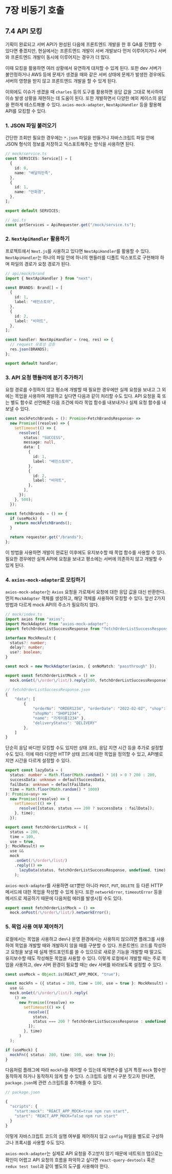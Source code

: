 # 7장 비동기 호출

## 7.4 API 모킹

기획이 완료되고 서버 API가 완성된 다음에 프론트엔드 개발을 한 후 QA를 진행할 수 있다면 좋겠지만, 현실에서는 프론트엔드 개발이 서버 개발보다 먼저 이루어지거나 서버와 프론트엔드 개발이 동시에 이루어지는 경우가 더 많다.

이때 모킹을 활용하면 여러 상황에서 유연하게 대처할 수 있게 된다. 또한 dev 서버가 불안정하거나 AWS 등에 문제가 생겼을 때와 같은 서버 상태에 문제가 발생한 경우에도 서버의 영향을 받지 않고 프론트엔드 개발을 할 수 있게 된다.

이외에도 이슈가 생겼을 때 `charles` 등의 도구를 활용하면 응답 값을 그대로 복사하여 이슈 발생 상황을 재현하는 데 도움이 된다. 또한 개발하면서 다양한 예외 케이스의 응답을 편하게 테스트해볼 수 있다. `axios-mock-adapter`, `NextApiHandler` 등을 활용해 API를 모킹할 수 있다.

### 1. JSON 파일 불러오기

간단한 조회만 필요한 경우에는 `*.json` 파일을 만들거나 자바스크립트 파일 안에 JSON 형식의 정보를 저장하고 익스포트해주는 방식을 사용하면 된다.

```ts
// mock/service.ts
const SERVICES: Service[] = [
  {
    id: 0,
    name: "배달의민족",
  },
  {
    id: 1,
    name: "만화경",
  },
];

export default SERVICES;

// api.ts
const getServices = ApiRequester.get("/mock/service.ts");
```

### 2. `NextApiHandler` 활용하기

프로젝트에서 `Next.js`를 사용하고 있다면 `NextApiHandler`를 활용할 수 있다. `NextApiHandler`는 하나의 파일 안에 하나의 핸들러를 디폴트 익스포트로 구현해야 하며 파일의 경로가 요청 경로가 된다.

```ts
// api/mock/brand
import { NextApiHandler } from "next";

const BRANDS: Brand[] = [
  {
    id: 1,
    label: "배민스토어",
  },
  {
    id: 2,
    label: "비마트",
  },
];

const handler: NextApiHandler = (req, res) => {
  // request 유효성 검증
  res.json(BRANDS);
};

export default handler;
```

### 3. API 요청 핸들러에 분기 추가하기

요청 경로를 수정하지 않고 평소에 개발할 때 필요한 경우에만 실제 요청을 보내고 그 외에는 목업을 사용하여 개발하고 싶다면 다음과 같이 처리할 수도 있다. API 요청을 훅 또는 별도 함수로 선언해준 다음 조건에 따라 목업 함수를 내보내거나 실제 요청 함수를 내보낼 수 있다.

```ts
const mockFetchBrands = (): Promise<FetchBrandsResponse> =>
  new Promise((resolve) => {
    setTimeout(() => {
      resolve({
        status: "SUCCESS",
        message: null,
        data: [
          {
            id: 1,
            label: "배민스토어",
          },
          {
            id: 2,
            label: "비마트",
          },
        ],
      });
    }, 500);
  });

const fetchBrands = () => {
  if (useMock) {
    return mockFetchBrands();
  }

  return requester.get("/brands");
};
```

이 방법을 사용하면 개발이 완료된 이후에도 유지보수할 때 목업 함수를 사용할 수 있다. 필요한 경우에만 실제 API에 요청을 보내고 평소에는 서버에 의존하지 않고 개발할 수 있게 된다.

### 4. `axios-mock-adapter`로 모킹하기

`axios-mock-adapter`는 `Axios` 요청을 가로채서 요청에 대한 응답 값을 대신 반환한다. 먼저 `MockAdapter` 객체를 생성하고, 해당 객체를 사용하여 모킹할 수 있다. 앞선 2가지 방법과 다르게 mock API의 주소가 필요하지 않다.

```ts
// mock/index.ts
import axios from "axios";
import MockAdapter from "axios-mock-adapter";
import fetchOrderListSuccessResponse from "fetchOrderListSuccessResponse.json";

interface MockResult {
  status?: number;
  delay?: number;
  use?: boolean;
}

const mock = new MockAdapter(axios, { onNoMatch: "passthrough" });

export const fetchOrderListMock = () =>
  mock.onGet(/\/order\/list/).reply(200, fetchOrderListSuccessResponse);

// fetchOrderListSuccessResponse.json
{
    "data": [
        {
            "orderNo": "ORDER1234", "orderDate": "2022-02-02", "shop": {
            "shopNo": "SHOP1234",
            "name": "가게이름1234" },
            "deliveryStatus": "DELIVERY"
        },
    ]
}
```

단순히 응답 바디만 모킹할 수도 있지만 상태 코드, 응답 지연 시간 등을 추가로 설정할 수도 있다. 이에 따라 다양한 HTTP 상태 코드에 대한 목업을 정의할 수 있고, API별로 지연 시간을 다르게 설정할 수 있다.

```ts
export const lazyData = (
  status: number = Math.floor(Math.random() * 10) > 0 ? 200 : 200,
  successData: unknown = defaultSuccessData,
  failData: unknown = defaultFailData,
  time = Math.floor(Math.random() * 1000)
): Promise<any> =>
  new Promise((resolve) => {
    setTimeout(() => {
      resolve([status, status === 200 ? successData : failData]);
    }, time);
  });

export const fetchOrderListMock = ({
  status = 200,
  time = 100,
  use = true,
}: MockResult) =>
  use &&
  mock
    .onGet(/\/order\/list/)
    .reply(() =>
      lazyData(status, fetchOrderListSuccessResponse, undefined, time)
    );
```

`axios-mock-adapter`를 사용하면 `GET`뿐만 아니라 `POST`, `PUT`, `DELETE` 등 다른 HTTP 메서드에 대한 목업을 작성할 수 있게 된다. 또한 `networkError`, `timeoutError` 등을 메서드로 제공하기 때문에 다음처럼 에러를 발생시킬 수도 있다.

```ts
export const fetchOrderListMock = () =>
  mock.onPost(/\/order\/list/).networkError();
```

### 5. 목업 사용 여부 제어하기

로컬에서는 목업을 사용하고 dev나 운영 환경에서는 사용하지 않으려면 플래그를 사용하여 목업을 개발할 때와 개발하지 않을 때를 구분할 수 있다.
프론트엔드 코드를 작성하고 요청을 보낼 때 실제 엔드포인트를 쓸 수 있으므로 새로운 기능을 개발할 때 말고도 유지보수할 때도 작성해둔 목업을 사용할 수 있다. 이렇게 로컬에서 개발할 때는 주로 목업을 사용하고, dev 서버 환경이 필요할 때는 dev 서버를 바라보도록 설정할 수 있다.

```ts
const useMock = Object.is(REACT_APP_MOCK, "true");

const mockFn = ({ status = 200, time = 100, use = true }: MockResult) =>
  use &&
  mock.onGet(/\/order\/list/).reply(
    () =>
      new Promise((resolve) =>
        setTimeout(() => {
          resolve([
            status,
            status === 200 ? fetchOrderListSuccessResponse : undefined,
          ]);
        }, time)
      )
  );

if (useMock) {
  mockFn({ status: 200, time: 100, use: true });
}
```

다음처럼 플래그에 따라 `mockFn`을 제어할 수 있는데 매개변수를 넘겨 특정 `mock` 함수만 동작하게 하거나 동작하지 않게 할 수 있다. 스크립트 실행 시 구분 짓고자 한다면, `package.json`에 관련 스크립트를 추가해줄 수 있다.

```ts
// package.json

{
  "scripts": {
    "start:mock": "REACT_APP_MOCK=true npm run start",
    "start": "REACT_APP_MOCK=false npm run start"
  }
}
```

이렇게 자바스크립트 코드의 실행 여부를 제어하지 않고 `config` 파일을 별도로 구성하고나 프록시를 사용할 수도 있다.

`axios-mock-adapter`는 실제로 API 요청을 주고받지 않기 때문에 네트워크 탭으로는 확인이 어렵고 API 요청의 흐름을 파악하고 싶다면 `react-query-devtools` 혹은 `redux test tool`과 같이 별도의 도구를 사용해야 한다.
